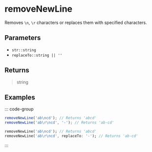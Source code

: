 # removeNewLine <Lang dart js />

Removes `\n`, `\r` characters or replaces them with specified characters.

## Parameters

- `str::string`
- `replaceTo::string || ''` <DartNamed />

## Returns

> string

## Examples

::: code-group

```javascript [JavaScript]
removeNewLine('ab\ncd'); // Returns 'abcd'
removeNewLine('ab\r\ncd', '-'); // Returns 'ab-cd'
```

```dart [Dart]
removeNewLine('ab\ncd'); // Returns 'abcd'
removeNewLine('ab\r\ncd', replaceTo: '-'); // Returns 'ab-cd'
```

:::
